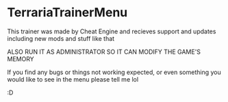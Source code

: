 # TerrariaTrainerMenu
This trainer was made by Cheat Engine and recieves support and updates including new mods and stuff like that

ALSO RUN IT AS ADMINISTRATOR SO IT CAN MODIFY THE GAME'S MEMORY

If you find any bugs or things not working expected, or even something you would like to see in the menu please tell me lol

:D
